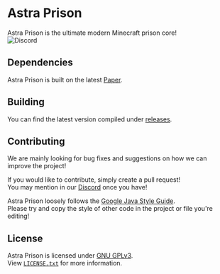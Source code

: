 # Astra Prison
Astra Prison is the ultimate modern Minecraft prison core!<br>
![Discord](https://discordapp.com/api/guilds/1208754055132749864/widget.png?style=shield)

## Dependencies
Astra Prison is built on the latest [Paper](https://papermc.io).

## Building
You can find the latest version compiled under [releases](https://github.com/AstraPrison/AstraPrison/releases).

## Contributing
We are mainly looking for bug fixes and suggestions on how we can improve the project!

If you would like to contribute, simply create a pull request!<br>
You may mention in our [Discord](https://discord.gg/k8smKKkCu6) once you have!<br>

Astra Prison loosely follows the [Google Java Style Guide](https://google.github.io/styleguide/javaguide.html).<br>
Please try and copy the style of other code in the project or file you're editing!

## License
Astra Prison is licensed under [GNU GPLv3](https://www.gnu.org/licenses/).<br>
View [`LICENSE.txt`](/LICENSE.txt) for more information.
